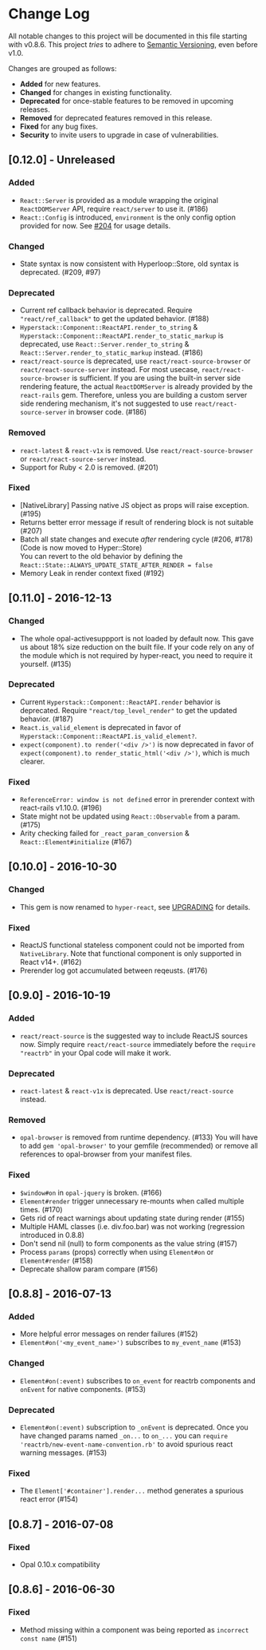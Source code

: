 # Change Log

All notable changes to this project will be documented in this file starting with v0.8.6.
This project *tries* to adhere to [Semantic Versioning](http://semver.org/), even before v1.0.

Changes are grouped as follows:
- **Added** for new features.
- **Changed** for changes in existing functionality.
- **Deprecated** for once-stable features to be removed in upcoming releases.
- **Removed** for deprecated features removed in this release.
- **Fixed** for any bug fixes.
- **Security** to invite users to upgrade in case of vulnerabilities.

<!--
Whitespace conventions:
- 4 spaces before ## titles
- 2 spaces before ### titles
- 1 spaces before normal text
 -->

## [0.12.0] - Unreleased

### Added

- `React::Server` is provided as a module wrapping the original `ReactDOMServer` API, require `react/server` to use it. (#186)
- `React::Config` is introduced, `environment` is the only config option provided for now. See [#204](https://github.com/ruby-hyperloop/hyper-react/issues/204) for usage details.

### Changed

- State syntax is now consistent with Hyperloop::Store, old syntax is deprecated. (#209, #97)

### Deprecated

- Current ref callback behavior is deprecated. Require `"react/ref_callback"` to get the updated behavior. (#188)
- `Hyperstack::Component::ReactAPI.render_to_string` & `Hyperstack::Component::ReactAPI.render_to_static_markup` is deprecated, use `React::Server.render_to_string` & `React::Server.render_to_static_markup` instead. (#186)
- `react/react-source` is deprecated, use `react/react-source-browser` or `react/react-source-server` instead. For most usecase, `react/react-source-browser` is sufficient. If you are using the built-in server side rendering feature, the actual `ReactDOMServer` is already provided by the `react-rails` gem. Therefore, unless you are building a custom server side rendering mechanism, it's not suggested to use `react/react-source-server` in browser code. (#186)

### Removed

- `react-latest` & `react-v1x` is removed. Use `react/react-source-browser` or `react/react-source-server` instead.
- Support for Ruby < 2.0 is removed. (#201)

### Fixed

- [NativeLibrary] Passing native JS object as props will raise exception. (#195)
- Returns better error message if result of rendering block is not suitable (#207)
- Batch all state changes and execute *after* rendering cycle (#206, #178)  (Code is now moved to Hyper::Store)  
  You can revert to the old behavior by defining the `React::State::ALWAYS_UPDATE_STATE_AFTER_RENDER = false`
- Memory Leak in render context fixed (#192)


## [0.11.0] - 2016-12-13

### Changed

- The whole opal-activesuppport is not loaded by default now. This gave us about 18% size reduction on the built file. If your code rely on any of the module which is not required by hyper-react, you need to require it yourself. (#135)

### Deprecated

- Current `Hyperstack::Component::ReactAPI.render` behavior is deprecated. Require `"react/top_level_render"` to get the updated behavior. (#187)
- `React.is_valid_element` is deprecated in favor of `Hyperstack::Component::ReactAPI.is_valid_element?`.
- `expect(component).to render('<div />')` is now deprecated in favor of `expect(component).to render_static_html('<div />')`, which is much clearer.

### Fixed

- `ReferenceError: window is not defined` error in prerender context with react-rails v1.10.0. (#196)
- State might not be updated using `React::Observable` from a param. (#175)
- Arity checking failed for `_react_param_conversion` & `React::Element#initialize` (#167)


## [0.10.0] - 2016-10-30

### Changed

- This gem is now renamed to `hyper-react`, see [UPGRADING](UPGRADING.md) for details.

### Fixed

- ReactJS functional stateless component could not be imported from `NativeLibrary`. Note that functional component is only supported in React v14+.  (#162)
- Prerender log got accumulated between reqeusts. (#176)

## [0.9.0] - 2016-10-19

### Added

- `react/react-source` is the suggested way to include ReactJS sources now. Simply require `react/react-source` immediately before the `require "reactrb"` in your Opal code will make it work.

### Deprecated

- `react-latest` & `react-v1x` is deprecated. Use `react/react-source` instead.

### Removed

- `opal-browser` is removed from runtime dependency. (#133)  You will have to add `gem 'opal-browser'` to your gemfile (recommended) or remove all references to opal-browser from your manifest files.

### Fixed

- `$window#on` in `opal-jquery` is broken. (#166)
- `Element#render` trigger unnecessary re-mounts when called multiple times. (#170)
- Gets rid of react warnings about updating state during render (#155)
- Multiple HAML classes (i.e. div.foo.bar) was not working (regression introduced in 0.8.8)
- Don't send nil (null) to form components as the value string (#157)
- Process `params` (props) correctly when using `Element#on` or `Element#render` (#158)
- Deprecate shallow param compare (#156)


## [0.8.8] - 2016-07-13

### Added

- More helpful error messages on render failures (#152)
- `Element#on('<my_event_name>')` subscribes to `my_event_name` (#153)

### Changed

- `Element#on(:event)` subscribes to `on_event` for reactrb components and `onEvent` for native components. (#153)

### Deprecated

- `Element#on(:event)` subscription to `_onEvent` is deprecated. Once you have changed params named `_on...` to `on_...` you can `require 'reactrb/new-event-name-convention.rb'` to avoid spurious react warning messages. (#153)


### Fixed

- The `Element['#container'].render...` method generates a spurious react error (#154)




## [0.8.7] - 2016-07-08


### Fixed

- Opal 0.10.x compatibility


## [0.8.6] - 2016-06-30


### Fixed

- Method missing within a component was being reported as `incorrect const name` (#151)
